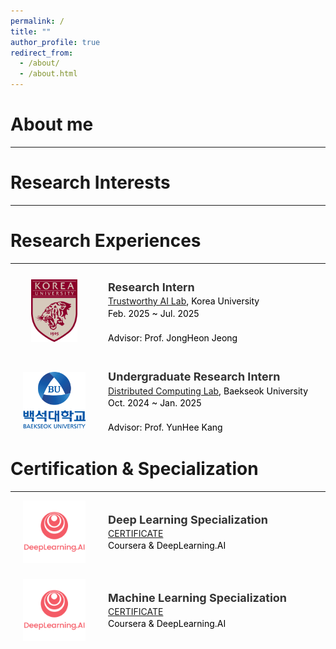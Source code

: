 ```yaml
---
permalink: /
title: ""
author_profile: true
redirect_from: 
  - /about/
  - /about.html
---
```


About me
======
---

Research Interests
======
---

Research Experiences
======
---

<div style="display: flex; gap: 36px; align-items: flex-start; margin-top: 25px; margin-bottom: 40px;">
  <img src="/images/korea.png" alt="Korea University"
       style="width: 100px; height: 100px; object-fit: contain; margin-left: 20px;">

  <div style="font-size: 14px; line-height: 1.4; color: #000;">
    <strong style="font-size: 18px; color: #333;">Research Intern</strong><br>
    <a href="https://tail.korea.ac.kr/home" target="_blank" class="lab-link">Trustworthy AI Lab</a>, Korea University<br>
    Feb. 2025 ~ Jul. 2025<br>
    <br>
    Advisor: Prof. JongHeon Jeong
  </div>
</div>

<div style="display: flex; gap: 36px; align-items: flex-start; margin-bottom: 32px;">
  <img src="/images/baek_university.png" alt="Baekseok University"
       style="width: 100px; height: 100px; object-fit: contain; margin-left: 20px;">

  <div style="font-size: 14px; line-height: 1.4; color: #000;">
    <strong style="font-size: 18px; color: #333;">Undergraduate Research Intern</strong><br>
    <a href="https://sites.google.com/view/yunheekang/Home?authuser=0" target="_blank" class="lab-link">Distributed Computing Lab</a>, Baekseok University<br>
    Oct. 2024 ~ Jan. 2025<br>
    <br>
    Advisor: Prof. YunHee Kang
  </div>
</div>

Certification & Specialization
======
---

<div style="display: flex; gap: 36px; align-items: center; margin-bottom: 25px;">
  <img src="/images/DeepLearningAI.png" alt="DeepLearningAI"
       style="width: 100px; height: 100px; object-fit: contain; margin-left: 20px;">

  <div style="font-size: 14px; line-height: 1.4; color: #000;">
    <strong style="font-size: 18px; color: #333;">Deep Learning Specialization</strong><br>
    <a href="https://www.coursera.org/account/accomplishments/specialization/certificate/642LRKE1FABM" target="_blank" class="lab-link">CERTIFICATE</a><br>
    Coursera & DeepLearning.AI
  </div>
</div>

<div style="display: flex; gap: 36px; align-items: center; margin-bottom: 25px;">
  <img src="/images/DeepLearningAI.png" alt="DeepLearningAI"
       style="width: 100px; height: 100px; object-fit: contain; margin-left: 20px;">

  <div style="font-size: 14px; line-height: 1.4; color: #000;">
    <strong style="font-size: 18px; color: #333;">Machine Learning Specialization</strong><br>
    <a href="https://www.coursera.org/account/accomplishments/specialization/certificate/MOFYPOBGPTT0" target="_blank" class="lab-link">CERTIFICATE</a><br>
    Coursera & DeepLearning.AI
  </div>
</div>

